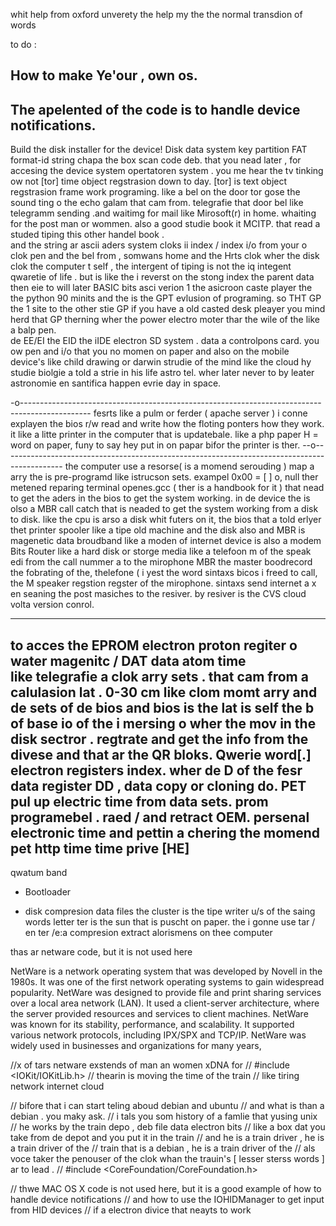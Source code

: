 whit help from oxford unverety the help my the the normal transdion of words 

to do :

How to make Ye'our , own os. 
------------------------------------------------------------------------------------------------
The apelented of the code is to handle device notifications.
------------------------------------------------------------------------------------------------------

Build the disk installer for the device!
Disk data system key partition FAT format-id string chapa the box scan code deb.
that you nead later , for accesing the device system opertatoren system . 
you me hear the tv tinking ow not [tor] time object regstrasion down to day. 
[tor] is text object regstrasion frame work programing.
like a bel on the door tor gose the sound ting o the echo galam that cam from.
telegrafie that door bel like telegramm sending .and waitimg for mail like Mirosoft(r) in home. whaiting for the post man or wommen. also a good studie book it MCITP. 
that read a studed tiping this other handel book .   
and the string ar ascii aders system cloks ii index  / index i/o
from your o clok pen and the bel  from , somwans home  and the Hrts clok wher the disk clok 
the computer t self  , the intergent of tiping is not the iq integent qwaretie of life . 
but is like the i reverst on the stong index the parent data then  eie to will later BASIC bits asci verion 1 the asicroon caste player the the python 90 minits 
and the is the GPT evlusion of programing. so THT GP the 1 site to the other stie GP 
if you have a old casted desk pleayer you mind herd that GP therning wher the power electro moter thar the wile of the like a balp pen.   
de EE/EI the EID the iIDE electron SD system . data a controlpons card. 
you ow pen and i/o that you no momen on paper and also on the mobile device's
like child drawing or darwin strudie of the mind like the cloud hy studie biolgie a told a strie in his life astro tel. wher later never to by leater astronomie en santifica happen evrie day in space.

-o-----------------------------------------------------------------------------------------------
fesrts like a pulm or ferder ( apache server ) i conne explayen the bios r/w read and write how the floting ponters
how they work. it like a litte printer in the computer that is updatebale.
like a php paper H = word on paper, funy to say hey put in on papar bifor the printer is ther.
--o---------------------------------------------------------------------------------------------
the computer use a resorse( is a momend serouding ) map a arry the is pre-programd like istrucson sets.
exampel 0x00 = [ ] o, null ther metened reparing terminal openes.gcc ( ther is a handbook for it ) 
that nead to get the aders in the bios to get the system working.
in de device the is olso a MBR call catch that is neaded to get the system working from a disk to disk. like the cpu is arso a disk whit futers on it, the bios that a told erlyer 
thet printer spooler like a tipe old machine and the disk  also and MBR is magenetic data broudband 
like a moden of internet device is also a modem Bits Router like a hard disk or storge media 
like a telefoon m of the speak edi from the call nummer a to the mirophone 
MBR the master boodrecord the fobrating of the, thelefone ( i yest the word sintaxs bicos i freed to call,  the M speaker regstion regster of the mirophone.  sintaxs send internet a x en seaning the post masiches to the resiver. by resiver is the CVS cloud volta version conrol. 


------------------------------------------------------------------------------------------------

to acces the EPROM electron proton regiter o water magenitc / DAT data atom time  
like telegrafie a clok arry sets . that cam from a calulasion lat . 0-30 cm 
like clom momt arry and de sets of de bios and bios is the lat is self 
the b of base io of the i mersing o wher the mov in the disk sectror . regtrate 
and get the info from the divese and that ar the QR bloks.  Qwerie  word[.]
electron registers index. wher de D of the fesr data register DD , data copy or cloning do. 
PET pul up electric time from data sets. prom programebel . raed / and retract OEM.
persenal electronic time and pettin a chering the momend pet http time time prive [HE] 
---------------------------------------------------------------------------------------------------
qwatum band 






- Bootloader 

- disk compresion data files 
the cluster is the tipe writer u/s of the saing words letter  ter is the sun that is puscht on paper.
the i gonne use tar / en ter /e:a  compresion extract alorismens on thee computer 








thas ar netware code, but it is not used here

NetWare is a network operating system that was developed by Novell in the 1980s.
It was one of the first network operating systems to gain widespread popularity.
NetWare was designed to provide file and print sharing services over a local area network (LAN).
It used a client-server architecture, where the server provided resources and services to client machines.
NetWare was known for its stability, performance, and scalability.
It supported various network protocols, including IPX/SPX and TCP/IP.
NetWare was widely used in businesses and organizations for many years,









//x of tars netware exstends of man an women xDNA for
// #include <IOKit/IOKitLib.h>
// thearin is moving the time of the train
// like tiring network internet cloud 

// bifore that i can start teling aboud debian and ubuntu
// and what is than a debian . you maky ask.
// i tals you som history of a famlie that yusing unix 
// he works by the train depo , deb file data electron bits
// like a box dat you take from de depot and you put it in the train
// and he is a train driver , he is a train driver of the
// train that is a debian , he is a train driver of the 
// als voce taker the penouser of the clok whan the trauin's [ lesser sterss words ] ar to lead . 
// #include <CoreFoundation/CoreFoundation.h>

// thwe MAC OS X code is not used here, but it is a good example of how to handle device notifications
// and how to use the IOHIDManager to get input from HID devices
// if a electron divice that neayts to work  